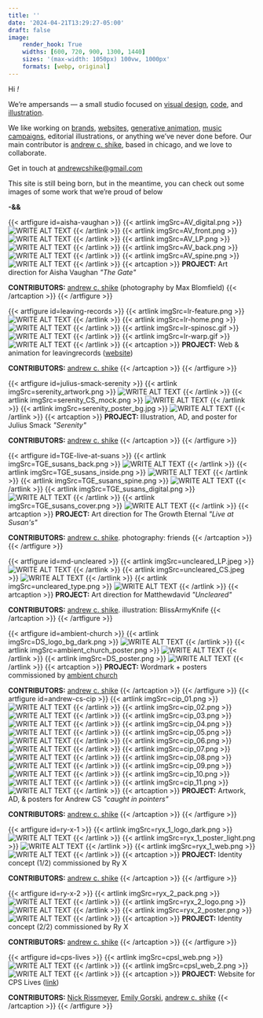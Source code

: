 ```yaml
---
title: ''
date: '2024-04-21T13:29:27-05:00'
draft: false
image:
    render_hook: True
    widths: [600, 720, 900, 1300, 1440]
    sizes: '(max-width: 1050px) 100vw, 1000px'
    formats: [webp, original]
---
```


Hi _!_

We’re ampersands — a small studio focused on [visual design](#md-uncleared), [code](#leaving-records), and [illustration](#julius-smack-serenity). 

We like working on [brands](#ambient-church), [websites](#leaving-records), [generative animation](#leaving-records), [music campaigns](#aisha-vaughan), editorial illustrations, or anything we’ve never done before. Our main contributor is [andrew c. shike](https://andrewcs.life), based in chicago, and we love to collaborate.

Get in touch at [andrewcshike@gmail.com](mailto:andrewcshike@gmail.com)

This site is still being born, but in the meantime, you can check out some images of some work that we’re proud of below

**-&&**

{{< artfigure id=aisha-vaughan >}}
{{< artlink imgSrc=AV_digital.png >}}
![WRITE ALT TEXT](AV_digital.png)
{{< /artlink >}}
{{< artlink imgSrc=AV_front.png >}}
![WRITE ALT TEXT](AV_front.png)
{{< /artlink >}}
{{< artlink imgSrc=AV_LP.png >}}
![WRITE ALT TEXT](AV_LP.png)
{{< /artlink >}}
{{< artlink imgSrc=AV_back.png >}}
![WRITE ALT TEXT](AV_back.png)
{{< /artlink >}}
{{< artlink imgSrc=AV_spine.png >}}
![WRITE ALT TEXT](AV_spine.png)
{{< /artlink >}}
{{< artcaption >}}
**PROJECT:** Art direction for Aisha Vaughan _"The Gate"_

**CONTRIBUTORS:** [andrew c. shike](https://andrewcs.life) (photography by Max Blomfield)
{{< /artcaption >}}
{{< /artfigure >}}


{{< artfigure id=leaving-records >}}
{{< artlink imgSrc=lr-feature.png >}}
![WRITE ALT TEXT](lr-feature.png)
{{< /artlink >}}
{{< artlink imgSrc=lr-home.png >}}
![WRITE ALT TEXT](lr-home.png)
{{< /artlink >}}
{{< artlink imgSrc=lr-spinosc.gif >}}
![WRITE ALT TEXT](lr-spinosc.gif)
{{< /artlink >}}
{{< artlink imgSrc=lr-warp.gif >}}
![WRITE ALT TEXT](lr-warp.gif)
{{< /artlink >}}
{{< artcaption >}}
**PROJECT:** Web & animation for leavingrecords ([website](leavingrecords.com))

**CONTRIBUTORS:** [andrew c. shike](https://andrewcs.life)
{{< /artcaption >}}
{{< /artfigure >}}

{{< artfigure id=julius-smack-serenity >}}
{{< artlink imgSrc=serenity_artwork.png >}}
![WRITE ALT TEXT](serenity_artwork.png)
{{< /artlink >}}
{{< artlink imgSrc=serenity_CS_mock.png >}}
![WRITE ALT TEXT](serenity_CS_mock.png)
{{< /artlink >}}
{{< artlink imgSrc=serenity_poster_bg.jpg >}}
![WRITE ALT TEXT](serenity_poster_bg.jpg)
{{< /artlink >}}
{{< artcaption >}}
**PROJECT:** Illustration, AD, and poster for Julius Smack _"Serenity"_

**CONTRIBUTORS:** [andrew c. shike](https://andrewcs.life)
{{< /artcaption >}}
{{< /artfigure >}}

{{< artfigure id=TGE-live-at-suans >}}
{{< artlink imgSrc=TGE_susans_back.png >}}
![WRITE ALT TEXT](TGE_susans_back.png)
{{< /artlink >}}
{{< artlink imgSrc=TGE_susans_inside.png >}}
![WRITE ALT TEXT](TGE_susans_inside.png)
{{< /artlink >}}
{{< artlink imgSrc=TGE_susans_spine.png >}}
![WRITE ALT TEXT](TGE_susans_spine.png)
{{< /artlink >}}
{{< artlink imgSrc=TGE_susans_digital.png >}}
![WRITE ALT TEXT](TGE_susans_digital.png)
{{< /artlink >}}
{{< artlink imgSrc=TGE_susans_cover.png >}}
![WRITE ALT TEXT](TGE_susans_cover.png)
{{< /artlink >}}
{{< artcaption >}}
**PROJECT:** Art direction for The Growth Eternal _"Live at Susan's"_

**CONTRIBUTORS:** [andrew c. shike](https://andrewcs.life). photography: friends
{{< /artcaption >}}
{{< /artfigure >}}

{{< artfigure id=md-uncleared >}}
{{< artlink imgSrc=uncleared_LP.jpeg >}}
![WRITE ALT TEXT](uncleared_LP.jpeg)
{{< /artlink >}}
{{< artlink imgSrc=uncleared_CS.jpeg >}}
![WRITE ALT TEXT](uncleared_CS.jpeg)
{{< /artlink >}}
{{< artlink imgSrc=uncleared_type.png >}}
![WRITE ALT TEXT](uncleared_type.png)
{{< /artlink >}}
{{< artcaption >}}
**PROJECT:** Art direction for Matthewdavid _"Uncleared"_

**CONTRIBUTORS:** [andrew c. shike](https://andrewcs.life). illustration: BlissArmyKnife
{{< /artcaption >}}
{{< /artfigure >}}


{{< artfigure id=ambient-church >}}
{{< artlink imgSrc=DS_logo_bg_dark.png >}}
![WRITE ALT TEXT](DS_logo_bg_dark.png)
{{< /artlink >}}
{{< artlink imgSrc=ambient_church_poster.png >}}
![WRITE ALT TEXT](ambient_church_poster.png)
{{< /artlink >}}
{{< artlink imgSrc=DS_poster.png >}}
![WRITE ALT TEXT](DS_poster.png)
{{< /artlink >}}
{{< artcaption >}}
**PROJECT:** Wordmark + posters commissioned by [ambient church](https://ambient.church)

**CONTRIBUTORS:** [andrew c. shike](https://andrewcs.life)
{{< /artcaption >}}
{{< /artfigure >}}
{{< artfigure id=andrew-cs-cip >}}
{{< artlink imgSrc=cip_01.png >}}
![WRITE ALT TEXT](cip_01.png)
{{< /artlink >}}
{{< artlink imgSrc=cip_02.png >}}
![WRITE ALT TEXT](cip_02.png)
{{< /artlink >}}
{{< artlink imgSrc=cip_03.png >}}
![WRITE ALT TEXT](cip_03.png)
{{< /artlink >}}
{{< artlink imgSrc=cip_04.png >}}
![WRITE ALT TEXT](cip_04.png)
{{< /artlink >}}
{{< artlink imgSrc=cip_05.png >}}
![WRITE ALT TEXT](cip_05.png)
{{< /artlink >}}
{{< artlink imgSrc=cip_06.png >}}
![WRITE ALT TEXT](cip_06.png)
{{< /artlink >}}
{{< artlink imgSrc=cip_07.png >}}
![WRITE ALT TEXT](cip_07.png)
{{< /artlink >}}
{{< artlink imgSrc=cip_08.png >}}
![WRITE ALT TEXT](cip_08.png)
{{< /artlink >}}
{{< artlink imgSrc=cip_09.png >}}
![WRITE ALT TEXT](cip_09.png)
{{< /artlink >}}
{{< artlink imgSrc=cip_10.png >}}
![WRITE ALT TEXT](cip_10.png)
{{< /artlink >}}
{{< artlink imgSrc=cip_11.png >}}
![WRITE ALT TEXT](cip_11.png)
{{< /artlink >}}
{{< artcaption >}}
**PROJECT:** Artwork, AD, & posters for Andrew CS _"caught in pointers"_

**CONTRIBUTORS:** [andrew c. shike](https://andrewcs.life)
{{< /artcaption >}}
{{< /artfigure >}}

{{< artfigure id=ry-x-1 >}}
{{< artlink imgSrc=ryx_1_logo_dark.png >}}
![WRITE ALT TEXT](ryx_1_logo_dark.png)
{{< /artlink >}}
{{< artlink imgSrc=ryx_1_poster_light.png >}}
![WRITE ALT TEXT](ryx_1_poster_light.png)
{{< /artlink >}}
{{< artlink imgSrc=ryx_1_web.png >}}
![WRITE ALT TEXT](ryx_1_web.png)
{{< /artlink >}}
{{< artcaption >}}
**PROJECT:** Identity concept (1/2) commissioned by Ry X

**CONTRIBUTORS:** [andrew c. shike](https://andrewcs.life)
{{< /artcaption >}}
{{< /artfigure >}}


{{< artfigure id=ry-x-2 >}}
{{< artlink imgSrc=ryx_2_pack.png >}}
![WRITE ALT TEXT](ryx_2_pack.png)
{{< /artlink >}}
{{< artlink imgSrc=ryx_2_logo.png >}}
![WRITE ALT TEXT](ryx_2_logo.png)
{{< /artlink >}}
{{< artlink imgSrc=ryx_2_poster.png >}}
![WRITE ALT TEXT](ryx_2_poster.png)
{{< /artlink >}}
{{< artcaption >}}
**PROJECT:** Identity concept (2/2) commissioned by Ry X

**CONTRIBUTORS:** [andrew c. shike](https://andrewcs.life)
{{< /artcaption >}}
{{< /artfigure >}}

{{< artfigure id=cps-lives >}}
{{< artlink imgSrc=cpsl_web.png >}}
![WRITE ALT TEXT](cpsl_web.png)
{{< /artlink >}}
{{< artlink imgSrc=cpsl_web_2.png >}}
![WRITE ALT TEXT](cpsl_web_2.png)
{{< /artlink >}}
{{< artcaption >}}
**PROJECT:** Website for CPS Lives ([link](https://cpslives.org))

**CONTRIBUTORS:** [Nick Rissmeyer](https://nickrissmeyer.com/), [Emily Gorski](http://emilygorski.com/), [andrew c. shike](https://andrewcs.life)
{{< /artcaption >}}
{{< /artfigure >}}


